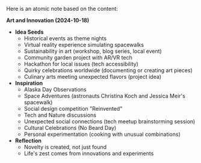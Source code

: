 Here is an atomic note based on the content:

**Art and Innovation (2024-10-18)**

* **Idea Seeds**
	+ Historical events as theme nights
	+ Virtual reality experience simulating spacewalks
	+ Sustainability in art (workshop, blog series, local event)
	+ Community garden project with AR/VR tech
	+ Hackathon for local issues (tech accessibility)
	+ Quirky celebrations worldwide (documenting or creating art pieces)
	+ Culinary arts meeting unexpected flavors (project idea)
* **Inspiration**
	+ Alaska Day Observations
	+ Space Adventures (astronauts Christina Koch and Jessica Meir's spacewalk)
	+ Social design competition "Reinvented"
	+ Tech and Nature discussions
	+ Unexpected social connections (tech meetup brainstorming session)
	+ Cultural Celebrations (No Beard Day)
	+ Personal experimentation (cooking with unusual combinations)
* **Reflection**
	+ Novelty is created, not just found
	+ Life's zest comes from innovations and experiments